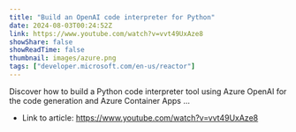 ```yaml
---
title: "Build an OpenAI code interpreter for Python"
date: 2024-08-03T00:24:52Z
link: https://www.youtube.com/watch?v=vvt49UxAze8
showShare: false
showReadTime: false
thumbnail: images/azure.png
tags: ["developer.microsoft.com/en-us/reactor"]
---
```

Discover how to build a Python code interpreter tool using Azure OpenAI for the code generation and Azure Container Apps ...

- Link to article: https://www.youtube.com/watch?v=vvt49UxAze8